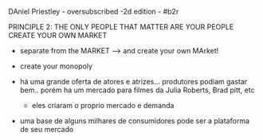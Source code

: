 DAniel Priestley - oversubscribed -2d edition - #b2r 

PRINCIPLE 2: THE ONLY PEOPLE THAT MATTER ARE YOUR PEOPLE
CREATE YOUR OWN MARKET

- separate from the MARKET --> and create your own MArket!
- create your monopoly

- há uma grande oferta de atores e atrizes... produtores podiam gastar bem.. porém ha um mercado para filmes da Julia Roberts, Brad pitt, etc
	- eles criaram o proprio mercado e demanda

- uma base de alguns milhares de consumidores pode ser a plataforma de seu mercado